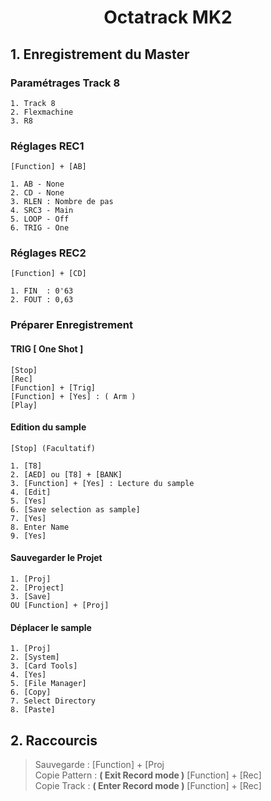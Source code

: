 # <center> Octatrack MK2

## 1. Enregistrement du Master

### Paramétrages Track 8

    1. Track 8
    2. Flexmachine
    3. R8

### Réglages REC1

    [Function] + [AB]  

    1. AB - None
    2. CD - None
    3. RLEN : Nombre de pas
    4. SRC3 - Main
    5. LOOP - Off
    6. TRIG - One

### Réglages REC2

    [Function] + [CD]

    1. FIN  : 0'63
    2. FOUT : 0,63

### Préparer Enregistrement

#### TRIG [ One Shot ]

    [Stop]
    [Rec]
    [Function] + [Trig]
    [Function] + [Yes] : ( Arm )
    [Play]

#### Edition du sample

    [Stop] (Facultatif)

    1. [T8]
    2. [AED] ou [T8] + [BANK]
    3. [Function] + [Yes] : Lecture du sample
    4. [Edit]
    5. [Yes]
    6. [Save selection as sample]
    7. [Yes]
    8. Enter Name
    9. [Yes]

#### Sauvegarder le Projet

    1. [Proj]
    2. [Project]
    3. [Save]
    OU [Function] + [Proj]  

#### Déplacer le sample

    1. [Proj]
    2. [System]
    3. [Card Tools]
    4. [Yes]
    5. [File Manager]
    6. [Copy]
    7. Select Directory
    8. [Paste]

## 2. Raccourcis

> Sauvegarde : [Function] + [Proj  
> Copie Pattern : **( Exit Record mode )** [Function] + [Rec]  
> Copie Track : **( Enter Record mode )** [Function] + [Rec]

<!-- Texte caché

attr: loop on

trim

b:2( 2Temps)

F+yes pour écouter la boucle

Edit

Function + bank

crop to selection = garde la sélection

File

save sample copy

F+play ( clearname)

Entrer son nom

Déplacer le sample dans le répertoire voulu :

Function + Mixer

card tools

File manager

dans Audio

copy et paste où on veut

-->
